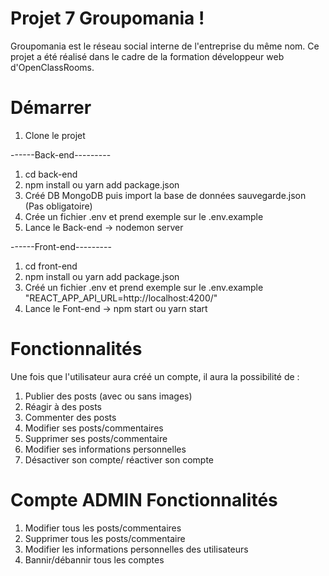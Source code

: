 # Projet 7 Groupomania !

Groupomania est le réseau social interne de l'entreprise du même nom. Ce projet a été réalisé dans le cadre de la formation développeur web d'OpenClassRooms.

# Démarrer

1. Clone le projet

------Back-end---------

1. cd back-end
2. npm install ou yarn add package.json
3. Créé DB MongoDB puis import la base de données sauvegarde.json (Pas obligatoire)
4. Crée un fichier .env et prend exemple sur le .env.example
5. Lance le Back-end -> nodemon server

------Front-end---------

1. cd front-end
2. npm install ou yarn add package.json
3. Créé un fichier .env et prend exemple sur le .env.example "REACT_APP_API_URL=http://localhost:4200/"
4. Lance le Font-end -> npm start ou yarn start

# Fonctionnalités

Une fois que l'utilisateur aura créé un compte, il aura la possibilité de :

1. Publier des posts (avec ou sans images)
2. Réagir à des posts
3. Commenter des posts
4. Modifier ses posts/commentaires
5. Supprimer ses posts/commentaire
6. Modifier ses informations personnelles
7. Désactiver son compte/ réactiver son compte

# Compte ADMIN Fonctionnalités

1. Modifier tous les posts/commentaires
2. Supprimer tous les posts/commentaire
3. Modifier les informations personnelles des utilisateurs
4. Bannir/débannir tous les comptes
